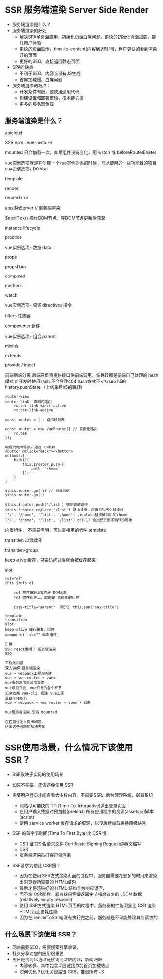 # SSR 服务端渲染 Server Side Render
* 服务端渲染是什么？
* 服务端渲染的好处
  * 解决SPA单页面应用，初始化页面白屏问题，更快的初始化页面加载，提升用户体验
  * 更快的页面显示，time-to-content(内容到达时间)，用户更快的看到渲染好的页面
  * 更好的SEO，直接返回静态页面
* SPA的缺点
    * 不利于SEO，内容全部有JS生成
    * 首屏加载慢，白屏问题
* 服务端渲染的缺点：
  * 开发条件有限，要使用通用代码
  * 构建设置和部署繁琐，技术能力强
  * 更多的服务器负载



## 服务端渲染是什么？



apicloud

SSR
npm i vue-meta -S

mounted 只会加载一次，如果组件没有变化，用 watch 或 beforeRouterEneter



vue实例选项就是在创建一个vue实例对象的时候，可以使用的一些功能性的项目
vue实例选项- DOM
  el

  template

  render

  renderError


  app.$isServer // 服务端渲染

$nextTick() 操作DOM节点，等DOM节点更新后获取

instance
lifecycle

practice



vue实例选项- 数据
  data

  props

  propsData

  computed

  methods

  watch




vue实例选项- 资源
  directives 指令

  filters 过滤器

  components 组件



vue实例选项- 组合
  parent

  mixins

  extends

  provide / inject


前端后端分离 后端只负责提供接口供前端调用，像跳转都是前端自己处理的
hash模式 # 开发时使用hash 不会导致404 hash方式不支持seo
h5的history.pushState （上线采用h5的跳转）

	router-view
	router-link	 声明式路由
		router-link-exact-active
		router-link-active

	const routes = []; 路由映射表

	const router = new VueRouter({ // 实例化路由
		routes
	});

	编程式路由导航，通过 JS跳转
	<button @click="back"></button>
	methods:{
		back(){
			this.$router.push({
				path: '/home'
			});
		}
	}

	$this.router.go(-1) // 前进后退
	$this.router.go(1)

	$this.$router.push('/list') 强制跳转路径
	$this.$router.replace('/list') 路由替换，将当前的历史替换掉
	['/', '/home', '/list', '/home'] .replace替换掉最后的/home
	['/', '/home', '/list', '/list'] go(-1) 会出现页面不跳转的现象


内置组件，
不需要声明，可以直接用的组件
  template
    <component :is=""> </component>

  transition 过渡效果

  transition-group

  keep-alive 缓存，只要访问过得就会被缓存起来
    <keep-alive>
      <router-view></router-view>
    </keep-alive>

  slot


	ref="el"
	this.$refs.el

		ref 放在DOM上取的是 DOM元素
		ref 放在组件上，取的是 实例化的组件

		@say-title="parent"  等价于 this.$on('say-title')

	template
	transition
	slot
	keep-alive 缓存路由，组件
	component :is="" 动态组件

	白屏
	SSR react发明了 服务端渲染
	SEO

	工程化内容
	深入讲解 服务端渲染
	vue + webpack工程流搭建
	vue + vue router + vuex
	vue服务端渲染深度集成
	vue项目开发，vue开发的各个环节
	无序依赖 vue-cli，搭建 vue工程
	具备全栈能力
	vue + webpack + vue router + vuex + SSR

	vue服务端渲染 没有 mounted

	在性能优化上提出问题，
	给出这些问题的解决方案

# SSR使用场景，什么情况下该使用 SSR？

* SSR取决于实际的使用场景
* 如果不需要，应该避免使用 SSR
* 需要用户登录才能查看大多数内容，不需要SSR，后台管理系统，邮箱系统
  * 网站尽可能快的 TTI(Time-To-Interactive)弹出登录页面
  * 在用户输入凭据时预加载(preload) 所有应用程序的资源(assets)和脚本(script)
  * 使用 service worker 缓存请求的资源，以便后续加载保持超级快速

* SSR 的首字节时间(Time To First Byte)比 CSR 慢
  * CSR 证书签名请求文件 Certificate Signing Request的英文缩写
  * [CSR](https://www.cnblogs.com/xuegqcto/p/9116712.html)
  * [服务端渲染吊打客户端渲染](https://www.w3ctech.com/topic/2005)
* SSR请求为啥比 CSR慢？
  * 因为在使用 SSR方式渲染页面的过程中，服务器需要花更多的时间来渲染出浏览器所需要的 HTML结构，
  * 最后才将渲染好的 HTML 结构作为响应返回，
  * 而不像 CSR那样，服务器只需要返回字节相对较少的 JSON 数据(relatively empty respons) 
  * 使用 SSR方式渲染 HTML页面的过程中，服务器的性能明显比 CSR 渲染HTML页面更耗性能
  * 因为在 renderToString没有执行完之前，服务器是不可能处理其它请求的

## 什么场景下该使用 SSR？

* 网站需要SEO，需要搜索引擎收录，
* 社交分享对您的应用很重要
* 用户是否可以通过链接访问深层内容，新闻网站
  * 内容较多、其中包含深层链接作为首页加载站点
  * 如何优化？优化关键路径 CSS，推迟所有 JS

